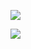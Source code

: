 ![](https://molmin.github.io/problem/images/yyf.jpg)

![](https://molmin.github.io/problem/images/cdx.webp)
